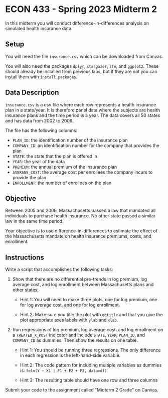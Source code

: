 # ECON 433 - Spring 2023 Midterm 2

In this midterm you will conduct difference-in-differences analysis on simulated health insurance data.

## Setup

You will need the file `insurance.csv` which can be downloaded from Canvas.

You will also need the packages `dplyr`, `stargazer`, `lfe`, and `ggplot2`. These should already be installed from previous labs, but if they are not you can install them with `install.packages`.

## Data Description

`insurance.csv` is a csv file where each row represents a health insurance plan in a state/year. It is therefore panel data where the subjects are health insurance plans and the time period is a year. The data covers all 50 states and has data from 2002 to 2009.

The file has the following columns:

- `PLAN_ID`: the identification number of the insurance plan
- `COMPANY_ID`: an identification number for the company that provides the plan
- `STATE`: the state that the plan is offered in
- `YEAR`: the year of the data
- `PREMIUM`: the annual premium of the insurance plan
- `AVERAGE_COST`: the average cost per enrollees the company incurs to provide the plan
- `ENROLLMENT`: the number of enrollees on the plan

## Objective

Between 2005 and 2006, Massachusetts passed a law that mandated all individuals to purchase health insurance. No other state passed a similar law in the same time period. 

Your objective is to use difference-in-differences to estimate the effect of the Massachusetts mandate on health insurance premiums, costs, and enrollment.

## Instructions

Write a script that accomplishes the following tasks:

1. Show that there are no differential pre-trends in log premium, log average cost, and log enrollment between Massachusetts plans and other states.

    - Hint 1: You will need to make three plots, one for log premium, one for log average cost, and one for log enrollment.
    
    - Hint 2: Make sure you title the plot with `ggtitle` and that you give the plot appropriate axes labels with `ylab` and `xlab`.
    
2. Run regressions of log premium, log average cost, and log enrollment on a `TREATED_X_POST` indicator and include `STATE`, `YEAR`, `PLAN_ID`, and `COMPANY_ID` as dummies. Then show the results on one table.

    - Hint 1: You should be running three regressions. The only difference in each regression is the left-hand-side variable.
    
    - Hint 2: The code pattern for including multiple variables as dummies is: `felm(Y ~ X1 | F1 + F2 + F3, data=df)` 
    
    - Hint 3: The resulting table should have one row and three columns
    
Submit your code to the assignment called "Midterm 2 Grade" on Canvas.


